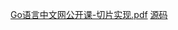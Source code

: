 [Go语言中文网公开课-切片实现.pdf](../files/Go语言中文网公开课-切片实现.pdf)
[源码](https://github.com/openjw/genter/blob/master/x/slice/slice.go)